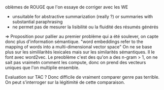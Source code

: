 oblèmes de ROUGE que l'on essaye de corriger avec les WE 
- unsuitable for abstractive summarization (really ?) or summaries with substantial paraphrasing 
- ne permet pas de mesurer la lisibilité ou la  fluidité des résumés générés

=> Proposition pour pallier au premier problème qui a été soulever, on capte donc plus d'information sémantique.
"word embeddings refer to the mapping of words into a multi-dimensional vector space"
On ne se base plus sur les simililarités lexicales mais sur les similarités sémantiques. 
Il le font avec word2vec.
Le preoblème c'est des qu'on a des n-gram > 1, on ne sait pas vraimetn comment les compute, donc on prend des vecteurs uniques que l'on multiplie ensemble. 

Evaluation sur TAC ? Donc difficile de vraiment comparer genre pas terrible. On peut s'interroger sur la légitimité de cette comparaison. 
